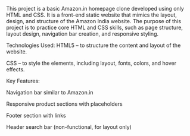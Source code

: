 This project is a basic Amazon.in homepage clone developed using only HTML and CSS. It is a front-end static website that mimics the layout, design, and structure of the Amazon India website. The purpose of this project is to practice core HTML and CSS skills, such as page structure, layout design, navigation bar creation, and responsive styling.

Technologies Used: HTML5 – to structure the content and layout of the website.

CSS – to style the elements, including layout, fonts, colors, and hover effects.

Key Features:

Navigation bar similar to Amazon.in

Responsive product sections with placeholders

Footer section with links

Header search bar (non-functional, for layout only)
